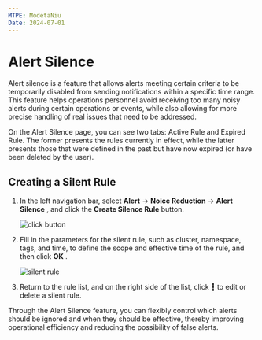 ```yaml
---
MTPE: ModetaNiu
Date: 2024-07-01
---
```


# Alert Silence

Alert silence is a feature that allows alerts meeting certain criteria to be temporarily disabled from 
sending notifications within a specific time range. This feature helps operations personnel avoid receiving 
too many noisy alerts during certain operations or events, while also allowing for more precise handling of real issues 
that need to be addressed.

On the Alert Silence page, you can see two tabs: Active Rule and Expired Rule. The former presents the rules currently in effect, 
while the latter presents those that were defined in the past but have now expired (or have been deleted by the user).

## Creating a Silent Rule

1. In the left navigation bar, select __Alert__ -> __Noice Reduction__ -> __Alert Silence__ , and click the __Create Silence Rule__ button.

    ![click button](https://docs.daocloud.io/daocloud-docs-images/docs/en/docs/insight/images/silent01.png)

2. Fill in the parameters for the silent rule, such as cluster, namespace, tags, and time, to define the scope 
   and effective time of the rule, and then click __OK__ .

    ![silent rule](https://docs.daocloud.io/daocloud-docs-images/docs/en/docs/insight/images/silent02.png)

3. Return to the rule list, and on the right side of the list, click __┇__ to edit or delete a silent rule.

Through the Alert Silence feature, you can flexibly control which alerts should be ignored and when they should be effective, 
thereby improving operational efficiency and reducing the possibility of false alerts.
